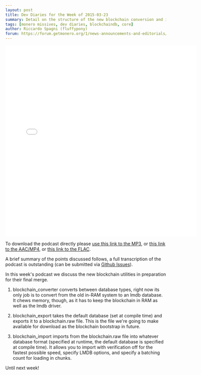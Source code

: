 ```yaml
---
layout: post
title: Dev Diaries for the Week of 2015-03-23
summary: Detail on the structure of the new blockchain conversion and import utilities
tags: [monero missives, dev diaries, blockchaindb, core]
author: Riccardo Spagni (fluffypony)
forum: https://forum.getmonero.org/1/news-announcements-and-editorials/245/monday-monero-missives-26-march-23rd-2015
---
```


<div class="text-center"><iframe style="border: none" src="//html5-player.libsyn.com/embed/episode/id/3450222/height/360/width/640/theme/standard-mini/direction/no/autoplay/no/autonext/no/thumbnail/yes/preload/no/no_addthis/no/" height="600" width="600" scrolling="no"  allowfullscreen webkitallowfullscreen mozallowfullscreen oallowfullscreen msallowfullscreen></iframe></div>

To download the podcast directly please [use this link to the MP3](http://traffic.libsyn.com/monero/Monero_Missives_Podcast_for_the_week_of_2015-03-23.mp3), or [this link to the AAC/MP4](http://traffic.libsyn.com/monero/Monero_Missives_Podcast_for_the_week_of_2015-03-23.mp4), or [this link to the FLAC](http://traffic.libsyn.com/monero/Monero_Missives_Podcast_for_the_week_of_2015-03-23.flac).

A brief summary of the points discussed follows, a full transcription of the podcast is outstanding (can be submitted via [Github Issues](https://github.com/monero-project/monero-site/issues)).

In this week's podcast we discuss the new blockchain utilities in preparation for their final merge.

1. blockchain_converter converts between database types, right now its only job is to convert from the old in-RAM system to an lmdb database. It chews memory, though, as it has to keep the blockchain in RAM as well as the lmdb driver.

2. blockchain_export takes the default database (set at compile time) and exports it to a blockchain.raw file. This is the file we're going to make available for download as the blockchain bootstrap in future.

3. blockchain_import imports from the blockchain.raw file into whatever database format (specified at runtime, the default database is specified at compile time). It allows you to import with verification off for the fastest possible speed, specify LMDB options, and specify a batching count for loading in chunks.

Until next week!
